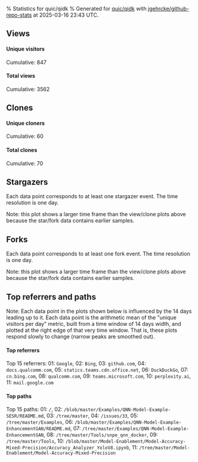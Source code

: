 % Statistics for quic/qidk
% Generated for [quic/qidk](https://github.com/quic/qidk) with [jgehrcke/github-repo-stats](https://github.com/jgehrcke/github-repo-stats) at 2025-03-16 23:43 UTC.


## Views

#### Unique visitors
<div id="chart_views_unique" class="full-width-chart"></div>

Cumulative: 847

#### Total views
<div id="chart_views_total" class="full-width-chart"></div>

Cumulative: 3562

<div class="pagebreak-for-print"> </div>

## Clones

#### Unique cloners
<div id="chart_clones_unique" class="full-width-chart"></div>

Cumulative: 60

#### Total clones
<div id="chart_clones_total" class="full-width-chart"></div>

Cumulative: 70



<div class="pagebreak-for-print"> </div>



## Stargazers

Each data point corresponds to at least one stargazer event.
The time resolution is one day.

<div id="chart_stargazers" class="full-width-chart"></div>


Note: this plot shows a larger time frame than the view/clone plots above because the star/fork data contains earlier samples.



## Forks

Each data point corresponds to at least one fork event.
The time resolution is one day.

<div id="chart_forks" class="full-width-chart"></div>


Note: this plot shows a larger time frame than the view/clone plots above because the star/fork data contains earlier samples.



<div class="pagebreak-for-print"> </div>



## Top referrers and paths


Note: Each data point in the plots shown below is influenced by the 14 days
leading up to it. Each data point is the arithmetic mean of the "unique
visitors per day" metric, built from a time window of 14 days width, and
plotted at the right edge of that very time window. That is, these plots
respond slowly to change (narrow peaks are smoothed out).




#### Top referrers


<div id="chart_referrers_top_n_alltime" class="full-width-chart"></div>

Top 15 referrers: 01: `Google`, 02: `Bing`, 03: `github.com`, 04: `docs.qualcomm.com`, 05: `statics.teams.cdn.office.net`, 06: `DuckDuckGo`, 07: `cn.bing.com`, 08: `qualcomm.com`, 09: `teams.microsoft.com`, 10: `perplexity.ai`, 11: `mail.google.com`





#### Top paths


<div id="chart_paths_top_n_alltime" class="full-width-chart"></div>

Top 15 paths: 01: `/`, 02: `/blob/master/Examples/QNN-Model-Example-SESR/README.md`, 03: `/tree/master`, 04: `/issues/33`, 05: `/tree/master/Examples`, 06: `/blob/master/Examples/QNN-Model-Example-EnhancementGAN/README.md`, 07: `/tree/master/Examples/QNN-Model-Example-EnhancementGAN`, 08: `/tree/master/Tools/snpe_qnn_docker`, 09: `/tree/master/Tools`, 10: `/blob/master/Model-Enablement/Model-Accuracy-Mixed-Precision/Accuracy_Analyzer_YoloV8.ipynb`, 11: `/tree/master/Model-Enablement/Model-Accuracy-Mixed-Precision`


<script type="text/javascript">
    vegaEmbed('#chart_views_unique', {"$schema": "https://vega.github.io/schema/vega-lite/v4.17.0.json", "config": {"arc": {"fill": "#1b1e23"}, "area": {"fill": "#1b1e23"}, "axisBottom": {"domainColor": "#a9b4c4", "gridColor": "#a9b4c4", "labelColor": "#1b1e23", "labelFont": "relative-mono-11-pitch-pro, Menlo, monospace", "tickColor": "#a9b4c4", "titleColor": "#1b1e23", "titleFont": "relative-mono-11-pitch-pro, Menlo, monospace"}, "axisLeft": {"domainColor": "#a9b4c4", "gridColor": "#a9b4c4", "labelColor": "#1b1e23", "labelFont": "relative-mono-11-pitch-pro, Menlo, monospace", "tickColor": "#a9b4c4", "titleColor": "#1b1e23", "titleFont": "relative-mono-11-pitch-pro, Menlo, monospace"}, "axisX": {"grid": false}, "axisY": {"grid": false, "labelBound": true}, "background": "#FFFFFF", "group": {"fill": "#FFFFFF"}, "header": {"fontWeight": 400, "labelFont": "relative-mono-11-pitch-pro, Menlo, monospace", "titleFont": "relative-mono-11-pitch-pro, Menlo, monospace"}, "legend": {"labelFont": "relative-mono-11-pitch-pro, Menlo, monospace", "symbolSize": 200, "symbolType": "circle", "titleFont": "relative-mono-11-pitch-pro, Menlo, monospace"}, "line": {"color": "#1b1e23", "stroke": "#1b1e23"}, "path": {"stroke": "#1b1e23"}, "point": {"color": "#1b1e23", "cursor": "pointer", "filled": true, "size": 20}, "range": {"category": ["#85a2f7", "#ea9755", "#7eb36a", "#f07071", "#bc85d9", "#e587b6", "#a9b4c4", "#d4c05e", "#64b9c4"]}, "style": {"bar": {"fill": "#1b1e23"}, "text": {"font": "relative-mono-11-pitch-pro, Menlo, monospace", "fontWeight": 400}}, "symbol": {"shape": "circle"}, "title": {"anchor": "start", "font": "relative-mono-11-pitch-pro, Menlo, monospace", "fontWeight": 400}, "trail": {"color": "#1b1e23", "stroke": "#1b1e23"}, "view": {"stroke": null}}, "data": {"name": "data-bb6fe090b33c1f010b691df38e3c2d26"}, "datasets": {"data-bb6fe090b33c1f010b691df38e3c2d26": [{"time": "2025-02-27T00:00:00+00:00", "views_total": 194, "views_unique": 59}, {"time": "2025-02-28T00:00:00+00:00", "views_total": 208, "views_unique": 56}, {"time": "2025-03-01T00:00:00+00:00", "views_total": 44, "views_unique": 21}, {"time": "2025-03-02T00:00:00+00:00", "views_total": 59, "views_unique": 16}, {"time": "2025-03-03T00:00:00+00:00", "views_total": 148, "views_unique": 61}, {"time": "2025-03-04T00:00:00+00:00", "views_total": 335, "views_unique": 72}, {"time": "2025-03-05T00:00:00+00:00", "views_total": 257, "views_unique": 71}, {"time": "2025-03-06T00:00:00+00:00", "views_total": 188, "views_unique": 63}, {"time": "2025-03-07T00:00:00+00:00", "views_total": 119, "views_unique": 40}, {"time": "2025-03-08T00:00:00+00:00", "views_total": 34, "views_unique": 12}, {"time": "2025-03-09T00:00:00+00:00", "views_total": 72, "views_unique": 21}, {"time": "2025-03-10T00:00:00+00:00", "views_total": 298, "views_unique": 59}, {"time": "2025-03-11T00:00:00+00:00", "views_total": 330, "views_unique": 66}, {"time": "2025-03-12T00:00:00+00:00", "views_total": 482, "views_unique": 80}, {"time": "2025-03-13T00:00:00+00:00", "views_total": 227, "views_unique": 55}, {"time": "2025-03-14T00:00:00+00:00", "views_total": 322, "views_unique": 62}, {"time": "2025-03-15T00:00:00+00:00", "views_total": 63, "views_unique": 20}, {"time": "2025-03-16T00:00:00+00:00", "views_total": 182, "views_unique": 13}]}, "encoding": {"tooltip": [{"field": "views_unique", "format": ".1f", "title": "views (u)", "type": "quantitative"}, {"field": "time", "format": "%B %e, %Y", "title": "date", "type": "temporal"}], "x": {"axis": {"labelAngle": 25}, "field": "time", "scale": {"domain": ["2025-02-27", "2025-03-16"]}, "timeUnit": "yearmonthdate", "title": "date", "type": "temporal"}, "y": {"axis": {}, "field": "views_unique", "scale": {"domain": [0, 88.0], "type": "linear", "zero": true}, "title": "unique views per day", "type": "quantitative"}}, "height": 200, "mark": {"point": true, "type": "line"}, "padding": 10, "width": "container"}, {"actions": false, "renderer": "svg"}).catch(console.error);
vegaEmbed('#chart_views_total', {"$schema": "https://vega.github.io/schema/vega-lite/v4.17.0.json", "config": {"arc": {"fill": "#1b1e23"}, "area": {"fill": "#1b1e23"}, "axisBottom": {"domainColor": "#a9b4c4", "gridColor": "#a9b4c4", "labelColor": "#1b1e23", "labelFont": "relative-mono-11-pitch-pro, Menlo, monospace", "tickColor": "#a9b4c4", "titleColor": "#1b1e23", "titleFont": "relative-mono-11-pitch-pro, Menlo, monospace"}, "axisLeft": {"domainColor": "#a9b4c4", "gridColor": "#a9b4c4", "labelColor": "#1b1e23", "labelFont": "relative-mono-11-pitch-pro, Menlo, monospace", "tickColor": "#a9b4c4", "titleColor": "#1b1e23", "titleFont": "relative-mono-11-pitch-pro, Menlo, monospace"}, "axisX": {"grid": false}, "axisY": {"grid": false, "labelBound": true}, "background": "#FFFFFF", "group": {"fill": "#FFFFFF"}, "header": {"fontWeight": 400, "labelFont": "relative-mono-11-pitch-pro, Menlo, monospace", "titleFont": "relative-mono-11-pitch-pro, Menlo, monospace"}, "legend": {"labelFont": "relative-mono-11-pitch-pro, Menlo, monospace", "symbolSize": 200, "symbolType": "circle", "titleFont": "relative-mono-11-pitch-pro, Menlo, monospace"}, "line": {"color": "#1b1e23", "stroke": "#1b1e23"}, "path": {"stroke": "#1b1e23"}, "point": {"color": "#1b1e23", "cursor": "pointer", "filled": true, "size": 20}, "range": {"category": ["#85a2f7", "#ea9755", "#7eb36a", "#f07071", "#bc85d9", "#e587b6", "#a9b4c4", "#d4c05e", "#64b9c4"]}, "style": {"bar": {"fill": "#1b1e23"}, "text": {"font": "relative-mono-11-pitch-pro, Menlo, monospace", "fontWeight": 400}}, "symbol": {"shape": "circle"}, "title": {"anchor": "start", "font": "relative-mono-11-pitch-pro, Menlo, monospace", "fontWeight": 400}, "trail": {"color": "#1b1e23", "stroke": "#1b1e23"}, "view": {"stroke": null}}, "data": {"name": "data-bb6fe090b33c1f010b691df38e3c2d26"}, "datasets": {"data-bb6fe090b33c1f010b691df38e3c2d26": [{"time": "2025-02-27T00:00:00+00:00", "views_total": 194, "views_unique": 59}, {"time": "2025-02-28T00:00:00+00:00", "views_total": 208, "views_unique": 56}, {"time": "2025-03-01T00:00:00+00:00", "views_total": 44, "views_unique": 21}, {"time": "2025-03-02T00:00:00+00:00", "views_total": 59, "views_unique": 16}, {"time": "2025-03-03T00:00:00+00:00", "views_total": 148, "views_unique": 61}, {"time": "2025-03-04T00:00:00+00:00", "views_total": 335, "views_unique": 72}, {"time": "2025-03-05T00:00:00+00:00", "views_total": 257, "views_unique": 71}, {"time": "2025-03-06T00:00:00+00:00", "views_total": 188, "views_unique": 63}, {"time": "2025-03-07T00:00:00+00:00", "views_total": 119, "views_unique": 40}, {"time": "2025-03-08T00:00:00+00:00", "views_total": 34, "views_unique": 12}, {"time": "2025-03-09T00:00:00+00:00", "views_total": 72, "views_unique": 21}, {"time": "2025-03-10T00:00:00+00:00", "views_total": 298, "views_unique": 59}, {"time": "2025-03-11T00:00:00+00:00", "views_total": 330, "views_unique": 66}, {"time": "2025-03-12T00:00:00+00:00", "views_total": 482, "views_unique": 80}, {"time": "2025-03-13T00:00:00+00:00", "views_total": 227, "views_unique": 55}, {"time": "2025-03-14T00:00:00+00:00", "views_total": 322, "views_unique": 62}, {"time": "2025-03-15T00:00:00+00:00", "views_total": 63, "views_unique": 20}, {"time": "2025-03-16T00:00:00+00:00", "views_total": 182, "views_unique": 13}]}, "encoding": {"tooltip": [{"field": "views_total", "format": ".1f", "title": "views (t)", "type": "quantitative"}, {"field": "time", "format": "%B %e, %Y", "title": "date", "type": "temporal"}], "x": {"axis": {"labelAngle": 25}, "field": "time", "scale": {"domain": ["2025-02-27", "2025-03-16"]}, "timeUnit": "yearmonthdate", "title": "date", "type": "temporal"}, "y": {"axis": {"values": [1, 10, 50, 100, 500, 1000, 5000, 10000]}, "field": "views_total", "scale": {"domain": [0, 530.2], "type": "symlog", "zero": true}, "title": "total views per day", "type": "quantitative"}}, "height": 200, "mark": {"point": true, "type": "line"}, "padding": 10, "width": "container"}, {"actions": false, "renderer": "svg"}).catch(console.error);
vegaEmbed('#chart_clones_unique', {"$schema": "https://vega.github.io/schema/vega-lite/v4.17.0.json", "config": {"arc": {"fill": "#1b1e23"}, "area": {"fill": "#1b1e23"}, "axisBottom": {"domainColor": "#a9b4c4", "gridColor": "#a9b4c4", "labelColor": "#1b1e23", "labelFont": "relative-mono-11-pitch-pro, Menlo, monospace", "tickColor": "#a9b4c4", "titleColor": "#1b1e23", "titleFont": "relative-mono-11-pitch-pro, Menlo, monospace"}, "axisLeft": {"domainColor": "#a9b4c4", "gridColor": "#a9b4c4", "labelColor": "#1b1e23", "labelFont": "relative-mono-11-pitch-pro, Menlo, monospace", "tickColor": "#a9b4c4", "titleColor": "#1b1e23", "titleFont": "relative-mono-11-pitch-pro, Menlo, monospace"}, "axisX": {"grid": false}, "axisY": {"grid": false, "labelBound": true}, "background": "#FFFFFF", "group": {"fill": "#FFFFFF"}, "header": {"fontWeight": 400, "labelFont": "relative-mono-11-pitch-pro, Menlo, monospace", "titleFont": "relative-mono-11-pitch-pro, Menlo, monospace"}, "legend": {"labelFont": "relative-mono-11-pitch-pro, Menlo, monospace", "symbolSize": 200, "symbolType": "circle", "titleFont": "relative-mono-11-pitch-pro, Menlo, monospace"}, "line": {"color": "#1b1e23", "stroke": "#1b1e23"}, "path": {"stroke": "#1b1e23"}, "point": {"color": "#1b1e23", "cursor": "pointer", "filled": true, "size": 20}, "range": {"category": ["#85a2f7", "#ea9755", "#7eb36a", "#f07071", "#bc85d9", "#e587b6", "#a9b4c4", "#d4c05e", "#64b9c4"]}, "style": {"bar": {"fill": "#1b1e23"}, "text": {"font": "relative-mono-11-pitch-pro, Menlo, monospace", "fontWeight": 400}}, "symbol": {"shape": "circle"}, "title": {"anchor": "start", "font": "relative-mono-11-pitch-pro, Menlo, monospace", "fontWeight": 400}, "trail": {"color": "#1b1e23", "stroke": "#1b1e23"}, "view": {"stroke": null}}, "data": {"name": "data-ae70841e782ccec0d9e8ec87d8c52a64"}, "datasets": {"data-ae70841e782ccec0d9e8ec87d8c52a64": [{"clones_total": 2, "clones_unique": 2, "time": "2025-02-27T00:00:00+00:00"}, {"clones_total": 5, "clones_unique": 3, "time": "2025-02-28T00:00:00+00:00"}, {"clones_total": 3, "clones_unique": 3, "time": "2025-03-01T00:00:00+00:00"}, {"clones_total": 2, "clones_unique": 1, "time": "2025-03-02T00:00:00+00:00"}, {"clones_total": 6, "clones_unique": 5, "time": "2025-03-03T00:00:00+00:00"}, {"clones_total": 6, "clones_unique": 5, "time": "2025-03-04T00:00:00+00:00"}, {"clones_total": 10, "clones_unique": 6, "time": "2025-03-05T00:00:00+00:00"}, {"clones_total": 5, "clones_unique": 5, "time": "2025-03-06T00:00:00+00:00"}, {"clones_total": 3, "clones_unique": 3, "time": "2025-03-07T00:00:00+00:00"}, {"clones_total": 2, "clones_unique": 2, "time": "2025-03-08T00:00:00+00:00"}, {"clones_total": 0, "clones_unique": 0, "time": "2025-03-09T00:00:00+00:00"}, {"clones_total": 8, "clones_unique": 7, "time": "2025-03-10T00:00:00+00:00"}, {"clones_total": 3, "clones_unique": 3, "time": "2025-03-11T00:00:00+00:00"}, {"clones_total": 4, "clones_unique": 4, "time": "2025-03-12T00:00:00+00:00"}, {"clones_total": 5, "clones_unique": 5, "time": "2025-03-13T00:00:00+00:00"}, {"clones_total": 2, "clones_unique": 2, "time": "2025-03-14T00:00:00+00:00"}, {"clones_total": 3, "clones_unique": 3, "time": "2025-03-15T00:00:00+00:00"}, {"clones_total": 1, "clones_unique": 1, "time": "2025-03-16T00:00:00+00:00"}]}, "encoding": {"tooltip": [{"field": "clones_unique", "format": ".1f", "title": "clones (u)", "type": "quantitative"}, {"field": "time", "format": "%B %e, %Y", "title": "date", "type": "temporal"}], "x": {"axis": {"labelAngle": 25}, "field": "time", "scale": {"domain": ["2025-02-27", "2025-03-16"]}, "timeUnit": "yearmonthdate", "title": "date", "type": "temporal"}, "y": {"axis": {}, "field": "clones_unique", "scale": {"domain": [0, 7.700000000000001], "type": "linear", "zero": true}, "title": "unique clones per day", "type": "quantitative"}}, "height": 200, "mark": {"point": true, "type": "line"}, "padding": 10, "width": "container"}, {"actions": false, "renderer": "svg"}).catch(console.error);
vegaEmbed('#chart_clones_total', {"$schema": "https://vega.github.io/schema/vega-lite/v4.17.0.json", "config": {"arc": {"fill": "#1b1e23"}, "area": {"fill": "#1b1e23"}, "axisBottom": {"domainColor": "#a9b4c4", "gridColor": "#a9b4c4", "labelColor": "#1b1e23", "labelFont": "relative-mono-11-pitch-pro, Menlo, monospace", "tickColor": "#a9b4c4", "titleColor": "#1b1e23", "titleFont": "relative-mono-11-pitch-pro, Menlo, monospace"}, "axisLeft": {"domainColor": "#a9b4c4", "gridColor": "#a9b4c4", "labelColor": "#1b1e23", "labelFont": "relative-mono-11-pitch-pro, Menlo, monospace", "tickColor": "#a9b4c4", "titleColor": "#1b1e23", "titleFont": "relative-mono-11-pitch-pro, Menlo, monospace"}, "axisX": {"grid": false}, "axisY": {"grid": false, "labelBound": true}, "background": "#FFFFFF", "group": {"fill": "#FFFFFF"}, "header": {"fontWeight": 400, "labelFont": "relative-mono-11-pitch-pro, Menlo, monospace", "titleFont": "relative-mono-11-pitch-pro, Menlo, monospace"}, "legend": {"labelFont": "relative-mono-11-pitch-pro, Menlo, monospace", "symbolSize": 200, "symbolType": "circle", "titleFont": "relative-mono-11-pitch-pro, Menlo, monospace"}, "line": {"color": "#1b1e23", "stroke": "#1b1e23"}, "path": {"stroke": "#1b1e23"}, "point": {"color": "#1b1e23", "cursor": "pointer", "filled": true, "size": 20}, "range": {"category": ["#85a2f7", "#ea9755", "#7eb36a", "#f07071", "#bc85d9", "#e587b6", "#a9b4c4", "#d4c05e", "#64b9c4"]}, "style": {"bar": {"fill": "#1b1e23"}, "text": {"font": "relative-mono-11-pitch-pro, Menlo, monospace", "fontWeight": 400}}, "symbol": {"shape": "circle"}, "title": {"anchor": "start", "font": "relative-mono-11-pitch-pro, Menlo, monospace", "fontWeight": 400}, "trail": {"color": "#1b1e23", "stroke": "#1b1e23"}, "view": {"stroke": null}}, "data": {"name": "data-ae70841e782ccec0d9e8ec87d8c52a64"}, "datasets": {"data-ae70841e782ccec0d9e8ec87d8c52a64": [{"clones_total": 2, "clones_unique": 2, "time": "2025-02-27T00:00:00+00:00"}, {"clones_total": 5, "clones_unique": 3, "time": "2025-02-28T00:00:00+00:00"}, {"clones_total": 3, "clones_unique": 3, "time": "2025-03-01T00:00:00+00:00"}, {"clones_total": 2, "clones_unique": 1, "time": "2025-03-02T00:00:00+00:00"}, {"clones_total": 6, "clones_unique": 5, "time": "2025-03-03T00:00:00+00:00"}, {"clones_total": 6, "clones_unique": 5, "time": "2025-03-04T00:00:00+00:00"}, {"clones_total": 10, "clones_unique": 6, "time": "2025-03-05T00:00:00+00:00"}, {"clones_total": 5, "clones_unique": 5, "time": "2025-03-06T00:00:00+00:00"}, {"clones_total": 3, "clones_unique": 3, "time": "2025-03-07T00:00:00+00:00"}, {"clones_total": 2, "clones_unique": 2, "time": "2025-03-08T00:00:00+00:00"}, {"clones_total": 0, "clones_unique": 0, "time": "2025-03-09T00:00:00+00:00"}, {"clones_total": 8, "clones_unique": 7, "time": "2025-03-10T00:00:00+00:00"}, {"clones_total": 3, "clones_unique": 3, "time": "2025-03-11T00:00:00+00:00"}, {"clones_total": 4, "clones_unique": 4, "time": "2025-03-12T00:00:00+00:00"}, {"clones_total": 5, "clones_unique": 5, "time": "2025-03-13T00:00:00+00:00"}, {"clones_total": 2, "clones_unique": 2, "time": "2025-03-14T00:00:00+00:00"}, {"clones_total": 3, "clones_unique": 3, "time": "2025-03-15T00:00:00+00:00"}, {"clones_total": 1, "clones_unique": 1, "time": "2025-03-16T00:00:00+00:00"}]}, "encoding": {"tooltip": [{"field": "clones_total", "format": ".1f", "title": "clones (t)", "type": "quantitative"}, {"field": "time", "format": "%B %e, %Y", "title": "date", "type": "temporal"}], "x": {"axis": {"labelAngle": 25}, "field": "time", "scale": {"domain": ["2025-02-27", "2025-03-16"]}, "timeUnit": "yearmonthdate", "title": "date", "type": "temporal"}, "y": {"axis": {}, "field": "clones_total", "scale": {"domain": [0, 11.0], "type": "linear", "zero": true}, "title": "total clones per day", "type": "quantitative"}}, "height": 200, "mark": {"point": true, "type": "line"}, "padding": 10, "width": "container"}, {"actions": false, "renderer": "svg"}).catch(console.error);
vegaEmbed('#chart_stargazers', {"$schema": "https://vega.github.io/schema/vega-lite/v4.17.0.json", "config": {"arc": {"fill": "#1b1e23"}, "area": {"fill": "#1b1e23"}, "axisBottom": {"domainColor": "#a9b4c4", "gridColor": "#a9b4c4", "labelColor": "#1b1e23", "labelFont": "relative-mono-11-pitch-pro, Menlo, monospace", "tickColor": "#a9b4c4", "titleColor": "#1b1e23", "titleFont": "relative-mono-11-pitch-pro, Menlo, monospace"}, "axisLeft": {"domainColor": "#a9b4c4", "gridColor": "#a9b4c4", "labelColor": "#1b1e23", "labelFont": "relative-mono-11-pitch-pro, Menlo, monospace", "tickColor": "#a9b4c4", "titleColor": "#1b1e23", "titleFont": "relative-mono-11-pitch-pro, Menlo, monospace"}, "axisX": {"grid": false}, "axisY": {"grid": false}, "background": "#FFFFFF", "group": {"fill": "#FFFFFF"}, "header": {"fontWeight": 400, "labelFont": "relative-mono-11-pitch-pro, Menlo, monospace", "titleFont": "relative-mono-11-pitch-pro, Menlo, monospace"}, "legend": {"labelFont": "relative-mono-11-pitch-pro, Menlo, monospace", "symbolSize": 200, "symbolType": "circle", "titleFont": "relative-mono-11-pitch-pro, Menlo, monospace"}, "line": {"color": "#1b1e23", "stroke": "#1b1e23"}, "path": {"stroke": "#1b1e23"}, "point": {"color": "#1b1e23", "cursor": "pointer", "filled": true, "size": 50}, "range": {"category": ["#85a2f7", "#ea9755", "#7eb36a", "#f07071", "#bc85d9", "#e587b6", "#a9b4c4", "#d4c05e", "#64b9c4"]}, "style": {"bar": {"fill": "#1b1e23"}, "text": {"font": "relative-mono-11-pitch-pro, Menlo, monospace", "fontWeight": 400}}, "symbol": {"shape": "circle"}, "title": {"anchor": "start", "font": "relative-mono-11-pitch-pro, Menlo, monospace", "fontWeight": 400}, "trail": {"color": "#1b1e23", "stroke": "#1b1e23"}, "view": {"stroke": null}}, "data": {"name": "data-bed64231690bb95bca35600c8fdb8ba7"}, "datasets": {"data-bed64231690bb95bca35600c8fdb8ba7": [{"stars_cumulative": 1.0, "time": "2023-01-02T00:00:00+00:00"}, {"stars_cumulative": 2.0, "time": "2023-01-17T20:00:00+00:00"}, {"stars_cumulative": 3.0, "time": "2023-01-25T18:00:00+00:00"}, {"stars_cumulative": 6.0, "time": "2023-04-14T22:00:00+00:00"}, {"stars_cumulative": 8.0, "time": "2023-05-16T14:00:00+00:00"}, {"stars_cumulative": 9.0, "time": "2023-05-24T12:00:00+00:00"}, {"stars_cumulative": 10.0, "time": "2023-06-01T10:00:00+00:00"}, {"stars_cumulative": 14.0, "time": "2023-07-03T02:00:00+00:00"}, {"stars_cumulative": 16.0, "time": "2023-07-11T00:00:00+00:00"}, {"stars_cumulative": 18.0, "time": "2023-07-18T22:00:00+00:00"}, {"stars_cumulative": 19.0, "time": "2023-07-26T20:00:00+00:00"}, {"stars_cumulative": 21.0, "time": "2023-08-03T18:00:00+00:00"}, {"stars_cumulative": 22.0, "time": "2023-08-19T14:00:00+00:00"}, {"stars_cumulative": 24.0, "time": "2023-09-04T10:00:00+00:00"}, {"stars_cumulative": 26.0, "time": "2023-09-12T08:00:00+00:00"}, {"stars_cumulative": 27.0, "time": "2023-09-20T06:00:00+00:00"}, {"stars_cumulative": 28.0, "time": "2023-09-28T04:00:00+00:00"}, {"stars_cumulative": 29.0, "time": "2023-10-06T02:00:00+00:00"}, {"stars_cumulative": 32.0, "time": "2023-10-21T22:00:00+00:00"}, {"stars_cumulative": 34.0, "time": "2023-10-29T20:00:00+00:00"}, {"stars_cumulative": 36.0, "time": "2023-11-14T16:00:00+00:00"}, {"stars_cumulative": 37.0, "time": "2023-11-22T14:00:00+00:00"}, {"stars_cumulative": 38.0, "time": "2023-11-30T12:00:00+00:00"}, {"stars_cumulative": 40.0, "time": "2023-12-08T10:00:00+00:00"}, {"stars_cumulative": 43.0, "time": "2023-12-24T06:00:00+00:00"}, {"stars_cumulative": 44.0, "time": "2024-01-09T02:00:00+00:00"}, {"stars_cumulative": 45.0, "time": "2024-01-17T00:00:00+00:00"}, {"stars_cumulative": 46.0, "time": "2024-01-24T22:00:00+00:00"}, {"stars_cumulative": 47.0, "time": "2024-02-09T18:00:00+00:00"}, {"stars_cumulative": 49.0, "time": "2024-02-17T16:00:00+00:00"}, {"stars_cumulative": 50.0, "time": "2024-02-25T14:00:00+00:00"}, {"stars_cumulative": 52.0, "time": "2024-03-04T12:00:00+00:00"}, {"stars_cumulative": 54.0, "time": "2024-03-12T10:00:00+00:00"}, {"stars_cumulative": 55.0, "time": "2024-03-20T08:00:00+00:00"}, {"stars_cumulative": 56.0, "time": "2024-03-28T06:00:00+00:00"}, {"stars_cumulative": 57.0, "time": "2024-04-05T04:00:00+00:00"}, {"stars_cumulative": 59.0, "time": "2024-04-13T02:00:00+00:00"}, {"stars_cumulative": 60.0, "time": "2024-04-21T00:00:00+00:00"}, {"stars_cumulative": 63.0, "time": "2024-04-28T22:00:00+00:00"}, {"stars_cumulative": 66.0, "time": "2024-05-14T18:00:00+00:00"}, {"stars_cumulative": 69.0, "time": "2024-06-07T12:00:00+00:00"}, {"stars_cumulative": 70.0, "time": "2024-06-15T10:00:00+00:00"}, {"stars_cumulative": 71.0, "time": "2024-07-01T06:00:00+00:00"}, {"stars_cumulative": 72.0, "time": "2024-07-09T04:00:00+00:00"}, {"stars_cumulative": 74.0, "time": "2024-07-17T02:00:00+00:00"}, {"stars_cumulative": 75.0, "time": "2024-07-25T00:00:00+00:00"}, {"stars_cumulative": 77.0, "time": "2024-08-01T22:00:00+00:00"}, {"stars_cumulative": 79.0, "time": "2024-08-09T20:00:00+00:00"}, {"stars_cumulative": 84.0, "time": "2024-08-17T18:00:00+00:00"}, {"stars_cumulative": 85.0, "time": "2024-08-25T16:00:00+00:00"}, {"stars_cumulative": 89.0, "time": "2024-09-02T14:00:00+00:00"}, {"stars_cumulative": 90.0, "time": "2024-09-10T12:00:00+00:00"}, {"stars_cumulative": 91.0, "time": "2024-09-18T10:00:00+00:00"}, {"stars_cumulative": 92.0, "time": "2024-09-26T08:00:00+00:00"}, {"stars_cumulative": 93.0, "time": "2024-10-04T06:00:00+00:00"}, {"stars_cumulative": 95.0, "time": "2024-10-12T04:00:00+00:00"}, {"stars_cumulative": 98.0, "time": "2024-10-20T02:00:00+00:00"}, {"stars_cumulative": 102.0, "time": "2024-11-04T22:00:00+00:00"}, {"stars_cumulative": 104.0, "time": "2024-11-12T20:00:00+00:00"}, {"stars_cumulative": 107.0, "time": "2024-11-20T18:00:00+00:00"}, {"stars_cumulative": 109.0, "time": "2024-11-28T16:00:00+00:00"}, {"stars_cumulative": 110.0, "time": "2024-12-06T14:00:00+00:00"}, {"stars_cumulative": 114.0, "time": "2024-12-14T12:00:00+00:00"}, {"stars_cumulative": 115.0, "time": "2024-12-22T10:00:00+00:00"}, {"stars_cumulative": 116.0, "time": "2024-12-30T08:00:00+00:00"}, {"stars_cumulative": 119.0, "time": "2025-01-07T06:00:00+00:00"}, {"stars_cumulative": 120.0, "time": "2025-01-15T04:00:00+00:00"}, {"stars_cumulative": 122.0, "time": "2025-01-31T00:00:00+00:00"}, {"stars_cumulative": 123.0, "time": "2025-02-07T22:00:00+00:00"}, {"stars_cumulative": 125.0, "time": "2025-02-15T20:00:00+00:00"}, {"stars_cumulative": 126.0, "time": "2025-02-23T18:00:00+00:00"}, {"stars_cumulative": 128.0, "time": "2025-03-03T16:00:00+00:00"}]}, "encoding": {"tooltip": [{"field": "stars_cumulative", "format": "d", "title": "stars", "type": "quantitative"}, {"field": "time", "format": "%B %e, %Y", "title": "date", "type": "temporal"}], "x": {"axis": {"labelAngle": 25}, "field": "time", "scale": {"domain": ["2023-01-02", "2025-03-16"]}, "timeUnit": "yearmonthdate", "title": "date", "type": "temporal"}, "y": {"field": "stars_cumulative", "scale": {"domain": [0, 140.8], "zero": true}, "title": "stargazer count (cumulative)", "type": "quantitative"}}, "height": 300, "mark": {"point": true, "type": "line"}, "padding": 10, "width": "container"}, {"actions": false, "renderer": "svg"}).catch(console.error);
vegaEmbed('#chart_forks', {"$schema": "https://vega.github.io/schema/vega-lite/v4.17.0.json", "config": {"arc": {"fill": "#1b1e23"}, "area": {"fill": "#1b1e23"}, "axisBottom": {"domainColor": "#a9b4c4", "gridColor": "#a9b4c4", "labelColor": "#1b1e23", "labelFont": "relative-mono-11-pitch-pro, Menlo, monospace", "tickColor": "#a9b4c4", "titleColor": "#1b1e23", "titleFont": "relative-mono-11-pitch-pro, Menlo, monospace"}, "axisLeft": {"domainColor": "#a9b4c4", "gridColor": "#a9b4c4", "labelColor": "#1b1e23", "labelFont": "relative-mono-11-pitch-pro, Menlo, monospace", "tickColor": "#a9b4c4", "titleColor": "#1b1e23", "titleFont": "relative-mono-11-pitch-pro, Menlo, monospace"}, "axisX": {"grid": false}, "axisY": {"grid": false}, "background": "#FFFFFF", "group": {"fill": "#FFFFFF"}, "header": {"fontWeight": 400, "labelFont": "relative-mono-11-pitch-pro, Menlo, monospace", "titleFont": "relative-mono-11-pitch-pro, Menlo, monospace"}, "legend": {"labelFont": "relative-mono-11-pitch-pro, Menlo, monospace", "symbolSize": 200, "symbolType": "circle", "titleFont": "relative-mono-11-pitch-pro, Menlo, monospace"}, "line": {"color": "#1b1e23", "stroke": "#1b1e23"}, "path": {"stroke": "#1b1e23"}, "point": {"color": "#1b1e23", "cursor": "pointer", "filled": true, "size": 50}, "range": {"category": ["#85a2f7", "#ea9755", "#7eb36a", "#f07071", "#bc85d9", "#e587b6", "#a9b4c4", "#d4c05e", "#64b9c4"]}, "style": {"bar": {"fill": "#1b1e23"}, "text": {"font": "relative-mono-11-pitch-pro, Menlo, monospace", "fontWeight": 400}}, "symbol": {"shape": "circle"}, "title": {"anchor": "start", "font": "relative-mono-11-pitch-pro, Menlo, monospace", "fontWeight": 400}, "trail": {"color": "#1b1e23", "stroke": "#1b1e23"}, "view": {"stroke": null}}, "data": {"name": "data-2ef7d60ce42f6c4c8a7f3d3c4d2958e9"}, "datasets": {"data-2ef7d60ce42f6c4c8a7f3d3c4d2958e9": [{"forks_cumulative": 1, "time": "2023-04-07T00:28:38+00:00"}, {"forks_cumulative": 2, "time": "2023-04-18T10:30:32+00:00"}, {"forks_cumulative": 3, "time": "2023-05-08T11:31:10+00:00"}, {"forks_cumulative": 4, "time": "2023-08-07T13:55:45+00:00"}, {"forks_cumulative": 5, "time": "2023-09-07T18:20:14+00:00"}, {"forks_cumulative": 6, "time": "2023-11-24T10:52:38+00:00"}, {"forks_cumulative": 7, "time": "2023-12-18T16:28:12+00:00"}, {"forks_cumulative": 8, "time": "2023-12-28T17:17:07+00:00"}, {"forks_cumulative": 9, "time": "2024-01-04T05:25:22+00:00"}, {"forks_cumulative": 10, "time": "2024-03-21T21:33:04+00:00"}, {"forks_cumulative": 11, "time": "2024-03-22T18:15:06+00:00"}, {"forks_cumulative": 12, "time": "2024-03-26T15:12:34+00:00"}, {"forks_cumulative": 13, "time": "2024-04-03T08:22:02+00:00"}, {"forks_cumulative": 14, "time": "2024-05-27T16:53:28+00:00"}, {"forks_cumulative": 15, "time": "2024-07-11T03:48:40+00:00"}, {"forks_cumulative": 16, "time": "2024-07-19T14:45:24+00:00"}, {"forks_cumulative": 17, "time": "2024-08-26T05:26:59+00:00"}, {"forks_cumulative": 18, "time": "2024-08-27T15:18:38+00:00"}, {"forks_cumulative": 19, "time": "2024-10-09T01:20:28+00:00"}, {"forks_cumulative": 20, "time": "2024-10-14T04:51:49+00:00"}, {"forks_cumulative": 21, "time": "2024-10-17T05:59:45+00:00"}, {"forks_cumulative": 22, "time": "2024-10-26T20:21:22+00:00"}, {"forks_cumulative": 23, "time": "2024-11-05T07:50:45+00:00"}, {"forks_cumulative": 24, "time": "2024-11-28T02:27:12+00:00"}, {"forks_cumulative": 25, "time": "2024-12-10T08:34:39+00:00"}, {"forks_cumulative": 26, "time": "2024-12-14T06:20:22+00:00"}, {"forks_cumulative": 27, "time": "2024-12-16T10:39:51+00:00"}, {"forks_cumulative": 28, "time": "2025-02-11T05:12:42+00:00"}, {"forks_cumulative": 29, "time": "2025-02-22T22:54:37+00:00"}]}, "encoding": {"tooltip": [{"field": "forks_cumulative", "format": "d", "title": "forks", "type": "quantitative"}, {"field": "time", "format": "%B %e, %Y", "title": "date", "type": "temporal"}], "x": {"axis": {"labelAngle": 25}, "field": "time", "scale": {"domain": ["2023-01-02", "2025-03-16"]}, "timeUnit": "yearmonthdate", "title": "date", "type": "temporal"}, "y": {"field": "forks_cumulative", "scale": {"domain": [0, 31.900000000000002], "zero": true}, "title": "fork count (cumulative)", "type": "quantitative"}}, "height": 300, "mark": {"point": true, "type": "line"}, "padding": 10, "width": "container"}, {"actions": false, "renderer": "svg"}).catch(console.error);
vegaEmbed('#chart_referrers_top_n_alltime', {"$schema": "https://vega.github.io/schema/vega-lite/v4.17.0.json", "config": {"arc": {"fill": "#1b1e23"}, "area": {"fill": "#1b1e23"}, "axisBottom": {"domainColor": "#a9b4c4", "gridColor": "#a9b4c4", "labelColor": "#1b1e23", "labelFont": "relative-mono-11-pitch-pro, Menlo, monospace", "tickColor": "#a9b4c4", "titleColor": "#1b1e23", "titleFont": "relative-mono-11-pitch-pro, Menlo, monospace"}, "axisLeft": {"domainColor": "#a9b4c4", "gridColor": "#a9b4c4", "labelColor": "#1b1e23", "labelFont": "relative-mono-11-pitch-pro, Menlo, monospace", "tickColor": "#a9b4c4", "titleColor": "#1b1e23", "titleFont": "relative-mono-11-pitch-pro, Menlo, monospace"}, "axisX": {"grid": false}, "axisY": {"grid": false}, "background": "#FFFFFF", "group": {"fill": "#FFFFFF"}, "header": {"fontWeight": 400, "labelFont": "relative-mono-11-pitch-pro, Menlo, monospace", "titleFont": "relative-mono-11-pitch-pro, Menlo, monospace"}, "legend": {"labelFont": "relative-mono-11-pitch-pro, Menlo, monospace", "symbolSize": 200, "symbolType": "circle", "titleFont": "relative-mono-11-pitch-pro, Menlo, monospace"}, "line": {"color": "#1b1e23", "stroke": "#1b1e23"}, "path": {"stroke": "#1b1e23"}, "point": {"color": "#1b1e23", "cursor": "pointer", "filled": true, "size": 30}, "range": {"category": ["#85a2f7", "#ea9755", "#7eb36a", "#f07071", "#bc85d9", "#e587b6", "#a9b4c4", "#d4c05e", "#64b9c4"]}, "style": {"bar": {"fill": "#1b1e23"}, "text": {"font": "relative-mono-11-pitch-pro, Menlo, monospace", "fontWeight": 400}}, "symbol": {"shape": "circle"}, "title": {"anchor": "start", "font": "relative-mono-11-pitch-pro, Menlo, monospace", "fontWeight": 400}, "trail": {"color": "#1b1e23", "stroke": "#1b1e23"}, "view": {"stroke": null}}, "data": {"name": "data-bbff769dbbe798501465fe4b1a514599"}, "datasets": {"data-bbff769dbbe798501465fe4b1a514599": [{"referrer": "Google", "time": "2025-03-12T00:00:00+00:00", "views_unique": 193, "views_unique_norm": 13.785714285714286}, {"referrer": "Google", "time": "2025-03-13T00:00:00+00:00", "views_unique": 199, "views_unique_norm": 14.214285714285714}, {"referrer": "Google", "time": "2025-03-14T00:00:00+00:00", "views_unique": 200, "views_unique_norm": 14.285714285714286}, {"referrer": "Google", "time": "2025-03-15T00:00:00+00:00", "views_unique": 224, "views_unique_norm": 16.0}, {"referrer": "Google", "time": "2025-03-16T00:00:00+00:00", "views_unique": 232, "views_unique_norm": 16.571428571428573}, {"referrer": "Bing", "time": "2025-03-12T00:00:00+00:00", "views_unique": 50, "views_unique_norm": 3.5714285714285716}, {"referrer": "Bing", "time": "2025-03-13T00:00:00+00:00", "views_unique": 54, "views_unique_norm": 3.857142857142857}, {"referrer": "Bing", "time": "2025-03-14T00:00:00+00:00", "views_unique": 54, "views_unique_norm": 3.857142857142857}, {"referrer": "Bing", "time": "2025-03-15T00:00:00+00:00", "views_unique": 57, "views_unique_norm": 4.071428571428571}, {"referrer": "Bing", "time": "2025-03-16T00:00:00+00:00", "views_unique": 58, "views_unique_norm": 4.142857142857143}, {"referrer": "github.com", "time": "2025-03-12T00:00:00+00:00", "views_unique": 15, "views_unique_norm": 1.0714285714285714}, {"referrer": "github.com", "time": "2025-03-13T00:00:00+00:00", "views_unique": 20, "views_unique_norm": 1.4285714285714286}, {"referrer": "github.com", "time": "2025-03-14T00:00:00+00:00", "views_unique": 23, "views_unique_norm": 1.6428571428571428}, {"referrer": "github.com", "time": "2025-03-15T00:00:00+00:00", "views_unique": 24, "views_unique_norm": 1.7142857142857142}, {"referrer": "github.com", "time": "2025-03-16T00:00:00+00:00", "views_unique": 23, "views_unique_norm": 1.6428571428571428}, {"referrer": "docs.qualcomm.com", "time": "2025-03-12T00:00:00+00:00", "views_unique": 8, "views_unique_norm": 0.5714285714285714}, {"referrer": "docs.qualcomm.com", "time": "2025-03-13T00:00:00+00:00", "views_unique": 8, "views_unique_norm": 0.5714285714285714}, {"referrer": "docs.qualcomm.com", "time": "2025-03-14T00:00:00+00:00", "views_unique": 9, "views_unique_norm": 0.6428571428571429}, {"referrer": "docs.qualcomm.com", "time": "2025-03-15T00:00:00+00:00", "views_unique": 12, "views_unique_norm": 0.8571428571428571}, {"referrer": "docs.qualcomm.com", "time": "2025-03-16T00:00:00+00:00", "views_unique": 11, "views_unique_norm": 0.7857142857142857}, {"referrer": "statics.teams.cdn.office.net", "time": "2025-03-12T00:00:00+00:00", "views_unique": 8, "views_unique_norm": 0.5714285714285714}, {"referrer": "statics.teams.cdn.office.net", "time": "2025-03-13T00:00:00+00:00", "views_unique": 8, "views_unique_norm": 0.5714285714285714}, {"referrer": "statics.teams.cdn.office.net", "time": "2025-03-14T00:00:00+00:00", "views_unique": 7, "views_unique_norm": 0.5}, {"referrer": "statics.teams.cdn.office.net", "time": "2025-03-15T00:00:00+00:00", "views_unique": 7, "views_unique_norm": 0.5}, {"referrer": "statics.teams.cdn.office.net", "time": "2025-03-16T00:00:00+00:00", "views_unique": 7, "views_unique_norm": 0.5}, {"referrer": "DuckDuckGo", "time": "2025-03-12T00:00:00+00:00", "views_unique": 5, "views_unique_norm": 0.35714285714285715}, {"referrer": "DuckDuckGo", "time": "2025-03-13T00:00:00+00:00", "views_unique": 6, "views_unique_norm": 0.42857142857142855}, {"referrer": "DuckDuckGo", "time": "2025-03-14T00:00:00+00:00", "views_unique": 6, "views_unique_norm": 0.42857142857142855}, {"referrer": "DuckDuckGo", "time": "2025-03-15T00:00:00+00:00", "views_unique": 6, "views_unique_norm": 0.42857142857142855}, {"referrer": "DuckDuckGo", "time": "2025-03-16T00:00:00+00:00", "views_unique": 7, "views_unique_norm": 0.5}, {"referrer": "cn.bing.com", "time": "2025-03-12T00:00:00+00:00", "views_unique": 6, "views_unique_norm": 0.42857142857142855}, {"referrer": "cn.bing.com", "time": "2025-03-13T00:00:00+00:00", "views_unique": 6, "views_unique_norm": 0.42857142857142855}, {"referrer": "cn.bing.com", "time": "2025-03-14T00:00:00+00:00", "views_unique": 7, "views_unique_norm": 0.5}, {"referrer": "cn.bing.com", "time": "2025-03-15T00:00:00+00:00", "views_unique": 7, "views_unique_norm": 0.5}, {"referrer": "cn.bing.com", "time": "2025-03-16T00:00:00+00:00", "views_unique": 7, "views_unique_norm": 0.5}]}, "encoding": {"color": {"field": "referrer", "legend": {"direction": "vertical", "orient": "top", "title": "Legend:"}, "sort": {"field": "order"}, "type": "nominal"}, "tooltip": [{"field": "referrer", "type": "nominal"}, {"field": "views_unique_norm", "format": ".2f", "title": "views (14d mean)", "type": "quantitative"}, {"field": "time", "format": "%B %e, %Y", "title": "date", "type": "temporal"}], "x": {"axis": {"labelAngle": 25}, "field": "time", "scale": {"domain": ["2025-02-27", "2025-03-16"]}, "timeUnit": "yearmonthdate", "title": "date", "type": "temporal"}, "y": {"field": "views_unique_norm", "scale": {"domain": [0, 18.22857142857143], "type": "symlog", "zero": true}, "title": "unique visitors per day (mean from last 14 days)", "type": "quantitative"}}, "height": 300, "mark": {"point": true, "type": "line"}, "padding": 10, "width": "container"}, {"actions": false, "renderer": "svg"}).catch(console.error);
vegaEmbed('#chart_paths_top_n_alltime', {"$schema": "https://vega.github.io/schema/vega-lite/v4.17.0.json", "config": {"arc": {"fill": "#1b1e23"}, "area": {"fill": "#1b1e23"}, "axisBottom": {"domainColor": "#a9b4c4", "gridColor": "#a9b4c4", "labelColor": "#1b1e23", "labelFont": "relative-mono-11-pitch-pro, Menlo, monospace", "tickColor": "#a9b4c4", "titleColor": "#1b1e23", "titleFont": "relative-mono-11-pitch-pro, Menlo, monospace"}, "axisLeft": {"domainColor": "#a9b4c4", "gridColor": "#a9b4c4", "labelColor": "#1b1e23", "labelFont": "relative-mono-11-pitch-pro, Menlo, monospace", "tickColor": "#a9b4c4", "titleColor": "#1b1e23", "titleFont": "relative-mono-11-pitch-pro, Menlo, monospace"}, "axisX": {"grid": false}, "axisY": {"grid": false}, "background": "#FFFFFF", "group": {"fill": "#FFFFFF"}, "header": {"fontWeight": 400, "labelFont": "relative-mono-11-pitch-pro, Menlo, monospace", "titleFont": "relative-mono-11-pitch-pro, Menlo, monospace"}, "legend": {"labelFont": "relative-mono-11-pitch-pro, Menlo, monospace", "symbolSize": 200, "symbolType": "circle", "titleFont": "relative-mono-11-pitch-pro, Menlo, monospace"}, "line": {"color": "#1b1e23", "stroke": "#1b1e23"}, "path": {"stroke": "#1b1e23"}, "point": {"color": "#1b1e23", "cursor": "pointer", "filled": true, "size": 30}, "range": {"category": ["#85a2f7", "#ea9755", "#7eb36a", "#f07071", "#bc85d9", "#e587b6", "#a9b4c4", "#d4c05e", "#64b9c4"]}, "style": {"bar": {"fill": "#1b1e23"}, "text": {"font": "relative-mono-11-pitch-pro, Menlo, monospace", "fontWeight": 400}}, "symbol": {"shape": "circle"}, "title": {"anchor": "start", "font": "relative-mono-11-pitch-pro, Menlo, monospace", "fontWeight": 400}, "trail": {"color": "#1b1e23", "stroke": "#1b1e23"}, "view": {"stroke": null}}, "data": {"name": "data-3cc51ed6a9d7235c9b2bcf91c51237f9"}, "datasets": {"data-3cc51ed6a9d7235c9b2bcf91c51237f9": [{"path": "/", "time": "2025-03-12T00:00:00+00:00", "views_unique": 146, "views_unique_norm": 10.428571428571429}, {"path": "/", "time": "2025-03-13T00:00:00+00:00", "views_unique": 150, "views_unique_norm": 10.714285714285714}, {"path": "/", "time": "2025-03-14T00:00:00+00:00", "views_unique": 145, "views_unique_norm": 10.357142857142858}, {"path": "/", "time": "2025-03-15T00:00:00+00:00", "views_unique": 152, "views_unique_norm": 10.857142857142858}, {"path": "/", "time": "2025-03-16T00:00:00+00:00", "views_unique": 153, "views_unique_norm": 10.928571428571429}, {"path": "/blob/master/Examples/QNN-Model-Example-SESR/README.md", "time": "2025-03-12T00:00:00+00:00", "views_unique": 58, "views_unique_norm": 4.142857142857143}, {"path": "/blob/master/Examples/QNN-Model-Example-SESR/README.md", "time": "2025-03-13T00:00:00+00:00", "views_unique": 59, "views_unique_norm": 4.214285714285714}, {"path": "/blob/master/Examples/QNN-Model-Example-SESR/README.md", "time": "2025-03-14T00:00:00+00:00", "views_unique": 60, "views_unique_norm": 4.285714285714286}, {"path": "/blob/master/Examples/QNN-Model-Example-SESR/README.md", "time": "2025-03-15T00:00:00+00:00", "views_unique": 63, "views_unique_norm": 4.5}, {"path": "/blob/master/Examples/QNN-Model-Example-SESR/README.md", "time": "2025-03-16T00:00:00+00:00", "views_unique": 64, "views_unique_norm": 4.571428571428571}, {"path": "/tree/master", "time": "2025-03-12T00:00:00+00:00", "views_unique": 45, "views_unique_norm": 3.2142857142857144}, {"path": "/tree/master", "time": "2025-03-13T00:00:00+00:00", "views_unique": 50, "views_unique_norm": 3.5714285714285716}, {"path": "/tree/master", "time": "2025-03-14T00:00:00+00:00", "views_unique": 49, "views_unique_norm": 3.5}, {"path": "/tree/master", "time": "2025-03-15T00:00:00+00:00", "views_unique": 60, "views_unique_norm": 4.285714285714286}, {"path": "/tree/master", "time": "2025-03-16T00:00:00+00:00", "views_unique": 60, "views_unique_norm": 4.285714285714286}, {"path": "/issues/33", "time": "2025-03-12T00:00:00+00:00", "views_unique": 51, "views_unique_norm": 3.642857142857143}, {"path": "/issues/33", "time": "2025-03-13T00:00:00+00:00", "views_unique": 51, "views_unique_norm": 3.642857142857143}, {"path": "/issues/33", "time": "2025-03-14T00:00:00+00:00", "views_unique": 52, "views_unique_norm": 3.7142857142857144}, {"path": "/issues/33", "time": "2025-03-15T00:00:00+00:00", "views_unique": 59, "views_unique_norm": 4.214285714285714}, {"path": "/issues/33", "time": "2025-03-16T00:00:00+00:00", "views_unique": 60, "views_unique_norm": 4.285714285714286}, {"path": "/tree/master/Examples", "time": "2025-03-12T00:00:00+00:00", "views_unique": 47, "views_unique_norm": 3.357142857142857}, {"path": "/tree/master/Examples", "time": "2025-03-13T00:00:00+00:00", "views_unique": 47, "views_unique_norm": 3.357142857142857}, {"path": "/tree/master/Examples", "time": "2025-03-14T00:00:00+00:00", "views_unique": 50, "views_unique_norm": 3.5714285714285716}, {"path": "/tree/master/Examples", "time": "2025-03-15T00:00:00+00:00", "views_unique": 57, "views_unique_norm": 4.071428571428571}, {"path": "/tree/master/Examples", "time": "2025-03-16T00:00:00+00:00", "views_unique": 55, "views_unique_norm": 3.9285714285714284}, {"path": "/blob/master/Examples/QNN-Model-Example-EnhancementGAN/README.md", "time": "2025-03-12T00:00:00+00:00", "views_unique": 43, "views_unique_norm": 3.0714285714285716}, {"path": "/blob/master/Examples/QNN-Model-Example-EnhancementGAN/README.md", "time": "2025-03-13T00:00:00+00:00", "views_unique": 41, "views_unique_norm": 2.9285714285714284}, {"path": "/blob/master/Examples/QNN-Model-Example-EnhancementGAN/README.md", "time": "2025-03-14T00:00:00+00:00", "views_unique": 40, "views_unique_norm": 2.857142857142857}, {"path": "/blob/master/Examples/QNN-Model-Example-EnhancementGAN/README.md", "time": "2025-03-15T00:00:00+00:00", "views_unique": 39, "views_unique_norm": 2.7857142857142856}, {"path": "/blob/master/Examples/QNN-Model-Example-EnhancementGAN/README.md", "time": "2025-03-16T00:00:00+00:00", "views_unique": 40, "views_unique_norm": 2.857142857142857}, {"path": "/tree/master/Examples/QNN-Model-Example-EnhancementGAN", "time": "2025-03-12T00:00:00+00:00", "views_unique": 33, "views_unique_norm": 2.357142857142857}, {"path": "/tree/master/Examples/QNN-Model-Example-EnhancementGAN", "time": "2025-03-13T00:00:00+00:00", "views_unique": 33, "views_unique_norm": 2.357142857142857}, {"path": "/tree/master/Examples/QNN-Model-Example-EnhancementGAN", "time": "2025-03-14T00:00:00+00:00", "views_unique": 34, "views_unique_norm": 2.4285714285714284}, {"path": "/tree/master/Examples/QNN-Model-Example-EnhancementGAN", "time": "2025-03-15T00:00:00+00:00", "views_unique": 34, "views_unique_norm": 2.4285714285714284}, {"path": "/tree/master/Examples/QNN-Model-Example-EnhancementGAN", "time": "2025-03-16T00:00:00+00:00", "views_unique": 35, "views_unique_norm": 2.5}]}, "encoding": {"color": {"field": "path", "legend": {"direction": "vertical", "orient": "top", "title": "Legend:"}, "sort": {"field": "order"}, "type": "nominal"}, "tooltip": [{"field": "path", "type": "nominal"}, {"field": "views_unique_norm", "format": ".2f", "title": "views (14d mean)", "type": "quantitative"}, {"field": "time", "format": "%B %e, %Y", "title": "date", "type": "temporal"}], "x": {"axis": {"labelAngle": 25}, "field": "time", "scale": {"domain": ["2025-02-27", "2025-03-16"]}, "timeUnit": "yearmonthdate", "title": "date", "type": "temporal"}, "y": {"field": "views_unique_norm", "scale": {"domain": [0, 12.021428571428572], "type": "symlog", "zero": true}, "title": "unique visitors per day (mean from last 14 days)", "type": "quantitative"}}, "height": 300, "mark": {"point": true, "type": "line"}, "padding": 10, "width": "container"}, {"actions": false, "renderer": "svg"}).catch(console.error);
    </script>